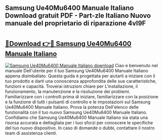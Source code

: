 ## Samsung Ue40Mu6400 Manuale Italiano Download gratuit PDF - Part-zle Italiano Nuovo manuale del proprietario di riparazione 4vI9F

# <h2><a href="http://dffk0f.blite.top/?on=Samsung+Ue40Mu6400+Manuale+Italiano">🔗Download 👉🔴 Samsung Ue40Mu6400 Manuale Italiano</a></h2>

[![Samsung Ue40Mu6400 Manuale Italiano download](https://i.imgur.com/lujVjoI.png)](http://dffk0f.blite.top/?on=Samsung+Ue40Mu6400+Manuale+Italiano)
Ciao e benvenuto nel manuale Dell'utente per il tuo Samsung Ue40Mu6400 Manuale Italiano appena disimballato. Questa guida è progettata per aiutarti a iniziare con il tuo prodotto e darti una conoscenza approfondita delle sue caratteristiche, funzioni e capacità. Troverai istruzioni chiare per L'installazione, il funzionamento, la manutenzione e la risoluzione dei problemi. Familiarizzare con i controlli prima di iniziare, familiarizzare con la posizione e la funzione di tutti i pulsanti di controllo e le impostazioni sul Samsung Ue40Mu6400 Manuale Italiano. Prova la potenza Dell'elenco delle funzionalità con il tuo nuovo Samsung Ue40Mu6400 Manuale Italiano. Confidiamo che Samsung Ue40Mu6400 Manuale Italiano sia stata una risorsa accurata e dettagliata per i tuoi sforzi per conoscere le specifiche del tuo nuovo dispositivo. In caso di domande o dubbi, contattare il nostro team di assistenza clienti.
